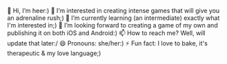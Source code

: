 👋 Hi, I’m heer:)
👀 I’m interested in creating intense games that will give you an adrenaline rush;) 
🌱 I’m currently learning (an intermediate) exactly what I'm interested in;)
💞️ I’m looking forward to creating a game of my own and publishing it on both iOS and Android:)
📫 How to reach me? Well, will update that later:/
😄 Pronouns: she/her:)
⚡ Fun fact: I love to bake, it's therapeutic & my love language;)

